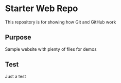 # Starter Web Repo

This repository is for showing how Git and GitHub work

## Purpose

Sample website with plenty of files for demos

## Test

Just a test
